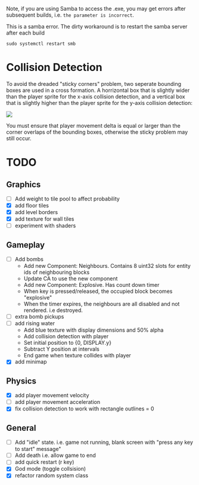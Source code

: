 
Note, if you are using Samba to access the .exe, you may get errors after subsequent builds, i.e. `the parameter is incorrect`.

This is a samba error. The dirty workaround is to restart the samba server after each build

```
sudo systemctl restart smb
```

# Collision Detection

To avoid the dreaded "sticky corners" problem, two seperate bounding boxes are used in a cross formation. A horrizontal box that is slightly wider than the player sprite for the x-axis collision detection, and a vertical box that is slightly higher than the player sprite for the y-axis collision detection:

![](cross_bounding_box.svg)

You must ensure that player movement delta is equal or larger than the corner overlaps of the bounding boxes, otherwise the sticky problem may still occur.


# TODO
## Graphics
- [ ] Add weight to tile pool to affect probability
- [x] add floor tiles
- [x] add level borders
- [x] add texture for wall tiles
- [ ] experiment with shaders
## Gameplay
- [ ] Add bombs
    - Add new Component: Neighbours. Contains 8 uint32 slots for entity ids of neighbouring blocks 
    - Update CA to use the new component
    - Add new Component: Explosive. Has count down timer
    - When key is pressed/released, the occupied block becomes "explosive"
    - When the timer expires, the neighbours are all disabled and not rendered. i.e destroyed.
- [ ] extra bomb pickups
- [ ] add rising water
    - Add blue texture with display dimensions and 50% alpha 
    - Add collision detection with player
    - Set initial position to {0, DISPLAY.y}
    - Subtract Y position at intervals
    - End game when texture collides with player
- [x] add minimap
## Physics
- [x] add player movement velocity
- [ ] add player movement acceleration
- [x] fix collision detection to work with rectangle outlines = 0
## General
- [ ] Add "idle" state. i.e. game not running, blank screen with "press any key to start" message"
- [ ] Add death i.e. allow game to end
- [ ] add quick restart (r key)
- [x] God mode (toggle collsision)
- [x] refactor random system class
